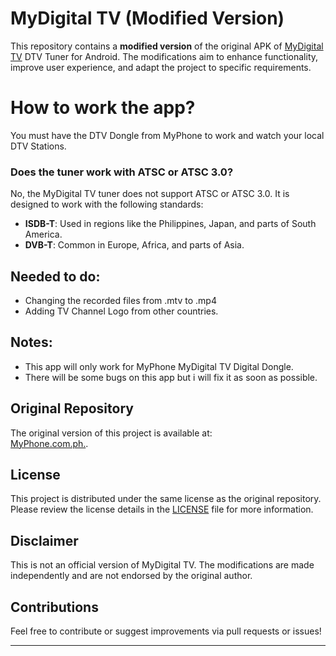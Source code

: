 # MyDigital TV (Modified Version)

This repository contains a **modified version** of the original APK of [MyDigital TV](https://www.myphone.com.ph/product/myphone-dtv-dongle/) DTV Tuner for Android. The modifications aim to enhance functionality, improve user experience, and adapt the project to specific requirements.

# How to work the app?
 You must have the DTV Dongle from MyPhone to work and watch your local DTV Stations.

### Does the tuner work with ATSC or ATSC 3.0?  
No, the MyDigital TV tuner does not support ATSC or ATSC 3.0. It is designed to work with the following standards:
- **ISDB-T**: Used in regions like the Philippines, Japan, and parts of South America.  
- **DVB-T**: Common in Europe, Africa, and parts of Asia.  

## Needed to do:
 - Changing the recorded files from .mtv to .mp4
 - Adding TV Channel Logo from other countries.

## Notes:
 - This app will only work for MyPhone MyDigital TV Digital Dongle.
 - There will be some bugs on this app but i will fix it as soon as possible.

## Original Repository
The original version of this project is available at:  
[MyPhone.com.ph.](https://www.myphone.com.ph/product/myphone-dtv-dongle/).

## License
This project is distributed under the same license as the original repository. Please review the license details in the [LICENSE](LICENSE) file for more information.

## Disclaimer
This is not an official version of MyDigital TV. The modifications are made independently and are not endorsed by the original author.

## Contributions
Feel free to contribute or suggest improvements via pull requests or issues!

---
